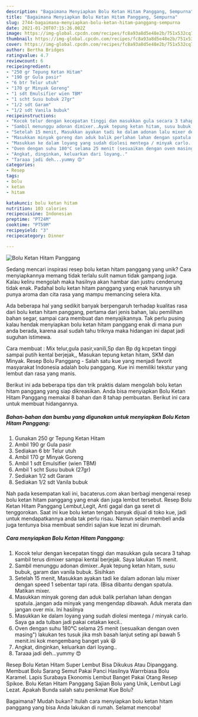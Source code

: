 ```yaml
---
description: "Bagaimana Menyiapkan Bolu Ketan Hitam Panggang, Sempurna"
title: "Bagaimana Menyiapkan Bolu Ketan Hitam Panggang, Sempurna"
slug: 2744-bagaimana-menyiapkan-bolu-ketan-hitam-panggang-sempurna
date: 2021-01-20T07:15:26.002Z
image: https://img-global.cpcdn.com/recipes/fc8a93a8d5e48e2b/751x532cq70/bolu-ketan-hitam-panggang-foto-resep-utama.jpg
thumbnail: https://img-global.cpcdn.com/recipes/fc8a93a8d5e48e2b/751x532cq70/bolu-ketan-hitam-panggang-foto-resep-utama.jpg
cover: https://img-global.cpcdn.com/recipes/fc8a93a8d5e48e2b/751x532cq70/bolu-ketan-hitam-panggang-foto-resep-utama.jpg
author: Bertha Bridges
ratingvalue: 4.7
reviewcount: 6
recipeingredient:
- "250 gr Tepung Ketan Hitam"
- "190 gr Gula pasir"
- "6 btr Telur utuh"
- "170 gr Minyak Goreng"
- "1 sdt Emulsifier wien TBM"
- "1 scht Susu bubuk 27gr"
- "1/2 sdt Garam"
- "1/2 sdt Vanila bubuk"
recipeinstructions:
- "Kocok telur dengan kecepatan tinggi dan masukkan gula secara 3 tahap sambil terus dimixer sampai kental berjejak. Saya lakukan 15 menit."
- "Sambil menunggu adonan dimixer..Ayak tepung ketan hitam, susu bubuk, garam dan vanila bubuk. Sisihkan"
- "Setelah 15 menit, Masukkan ayakan tadi ke dalam adonan lalu mixer dengan speed 1 sebentar tapi rata. (Bisa dibantu dengan spatula. Matikan mixer."
- "Masukkan minyak goreng dan aduk balik perlahan lahan dengan spatula..jangan ada minyak yang mengendap dibawah. Aduk merata dan jangan over mix. Ini hasilnya"
- "Masukkan ke dalam loyang yang sudah diolesi mentega / minyak carlo. Saya ga ada tulban jadi pakai cetakan kecil.."
- "Oven dengan suhu 180°C selama 25 menit (sesuaikan dengan oven masing&#34;) lakukan tes tusuk jika msh basah lanjut seting api bawah 5 menit.ini kok mengembang banget yak 😆"
- "Angkat, dinginkan, keluarkan dari loyang.."
- "Taraaa jadi deh...yummy 😍"
categories:
- Resep
tags:
- bolu
- ketan
- hitam

katakunci: bolu ketan hitam 
nutrition: 103 calories
recipecuisine: Indonesian
preptime: "PT24M"
cooktime: "PT59M"
recipeyield: "3"
recipecategory: Dinner

---
```



![Bolu Ketan Hitam Panggang](https://img-global.cpcdn.com/recipes/fc8a93a8d5e48e2b/751x532cq70/bolu-ketan-hitam-panggang-foto-resep-utama.jpg)

Sedang mencari inspirasi resep bolu ketan hitam panggang yang unik? Cara menyiapkannya memang tidak terlalu sulit namun tidak gampang juga. Kalau keliru mengolah maka hasilnya akan hambar dan justru cenderung tidak enak. Padahal bolu ketan hitam panggang yang enak harusnya sih punya aroma dan cita rasa yang mampu memancing selera kita.

Ada beberapa hal yang sedikit banyak berpengaruh terhadap kualitas rasa dari bolu ketan hitam panggang, pertama dari jenis bahan, lalu pemilihan bahan segar, sampai cara membuat dan menyajikannya. Tak perlu pusing kalau hendak menyiapkan bolu ketan hitam panggang enak di mana pun anda berada, karena asal sudah tahu triknya maka hidangan ini dapat jadi suguhan istimewa.

Cara membuat : Mix telur,gula pasir,vanili,Sp dan Bp dg kcpetan tinggi sampai putih kental berjejak,, Masukan tepung ketan hitam, SKM dan Minyak. Resep Bolu Panggang - Salah satu kue yang menjadi favorit masyarakat Indonesia adalah bolu panggang. Kue ini memiliki tekstur yang lembut dan rasa yang manis.


Berikut ini ada beberapa tips dan trik praktis dalam mengolah bolu ketan hitam panggang yang siap dikreasikan. Anda bisa menyiapkan Bolu Ketan Hitam Panggang memakai 8 bahan dan 8 tahap pembuatan. Berikut ini cara untuk membuat hidangannya.

<!--inarticleads1-->

##### Bahan-bahan dan bumbu yang digunakan untuk menyiapkan Bolu Ketan Hitam Panggang:

1. Gunakan 250 gr Tepung Ketan Hitam
1. Ambil 190 gr Gula pasir
1. Sediakan 6 btr Telur utuh
1. Ambil 170 gr Minyak Goreng
1. Ambil 1 sdt Emulsifier (wien TBM)
1. Ambil 1 scht Susu bubuk (27gr)
1. Sediakan 1/2 sdt Garam
1. Sediakan 1/2 sdt Vanila bubuk


Nah pada kesempatan kali ini, bacaterus.com akan berbagi mengenai resep bolu ketan hitam panggang yang enak dan juga lembut tersebut. Resep Bolu Ketan Hitam Panggang Lembut,Legit, Anti gagal dan ga seret di tenggorokan. Saat ini kue bolu ketan tengah banyak dijual di toko kue, jadi untuk mendapatkannya anda tak perlu risau. Namun selain membeli anda juga tentunya bisa membuat sendiri sajian kue lezat ini dirumah. 

<!--inarticleads2-->

##### Cara menyiapkan Bolu Ketan Hitam Panggang:

1. Kocok telur dengan kecepatan tinggi dan masukkan gula secara 3 tahap sambil terus dimixer sampai kental berjejak. Saya lakukan 15 menit.
1. Sambil menunggu adonan dimixer..Ayak tepung ketan hitam, susu bubuk, garam dan vanila bubuk. Sisihkan
1. Setelah 15 menit, Masukkan ayakan tadi ke dalam adonan lalu mixer dengan speed 1 sebentar tapi rata. (Bisa dibantu dengan spatula. Matikan mixer.
1. Masukkan minyak goreng dan aduk balik perlahan lahan dengan spatula..jangan ada minyak yang mengendap dibawah. Aduk merata dan jangan over mix. Ini hasilnya
1. Masukkan ke dalam loyang yang sudah diolesi mentega / minyak carlo. Saya ga ada tulban jadi pakai cetakan kecil..
1. Oven dengan suhu 180°C selama 25 menit (sesuaikan dengan oven masing&#34;) lakukan tes tusuk jika msh basah lanjut seting api bawah 5 menit.ini kok mengembang banget yak 😆
1. Angkat, dinginkan, keluarkan dari loyang..
1. Taraaa jadi deh...yummy 😍


Resep Bolu Ketan Hitam Super Lembut Bisa Dikukus Atau Dipanggang. Membuat Bolu Sarang Semut Pakai Panci Hasilnya Warrrbiasa Bolu Karamel. Lapis Surabaya Ekonomis Lembut Banget Pakai Otang Resep Spikoe. Bolu Ketan Hitam Panggang Sajian Bolu yang Unik, Lembut Lagi Lezat. Apakah Bunda salah satu penikmat Kue Bolu? 

Bagaimana? Mudah bukan? Itulah cara menyiapkan bolu ketan hitam panggang yang bisa Anda lakukan di rumah. Selamat mencoba!
